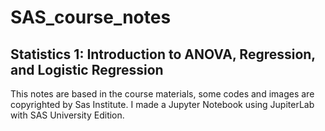 # SAS_course_notes
## Statistics 1: Introduction to ANOVA, Regression, and Logistic Regression

This notes are based in the course materials, some codes and images are copyrighted by Sas Institute. I made a Jupyter Notebook using JupiterLab with SAS University Edition. 

